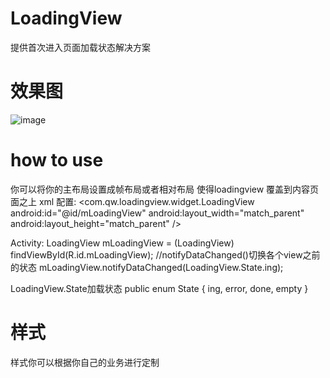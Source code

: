 # LoadingView
提供首次进入页面加载状态解决方案

# 效果图
![image](http://img.blog.csdn.net/20160329110427080)

# how to use
你可以将你的主布局设置成帧布局或者相对布局 使得loadingview 覆盖到内容页面之上
xml 配置:
<com.qw.loadingview.widget.LoadingView
        android:id="@id/mLoadingView"
        android:layout_width="match_parent"
        android:layout_height="match_parent" />

Activity:
LoadingView mLoadingView = (LoadingView) findViewById(R.id.mLoadingView);
//notifyDataChanged()切换各个view之前的状态
mLoadingView.notifyDataChanged(LoadingView.State.ing);

LoadingView.State加载状态
public enum State {
        ing, error, done, empty
}
# 样式
样式你可以根据你自己的业务进行定制
